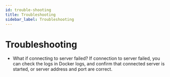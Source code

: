 ```yaml
---
id: trouble-shooting
title: Troubleshooting
sidebar_label: Troubleshooting
---
```


# Troubleshooting

- What if connecting to server failed?
  If connection to server failed, you can check the logs in Docker logs, and confirm that connected server is started, or server address and port are correct.


